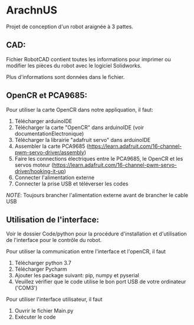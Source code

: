 # ArachnUS
Projet de conception d'un robot araignée à 3 pattes.


## CAD:
Fichier RobotCAD contient toutes les informations pour imprimer ou modifier les pièces du robot avec le logiciel Solidworks.

Plus d'informations sont données dans le fichier.

## OpenCR et PCA9685:
Pour utiliser la carte OpenCR dans notre appliquation, il faut:
1. Télécharger arduinoIDE
2. Télécharger la carte "OpenCR" dans arduinoIDE (voir documentationElectronique)
3. Télécharger la librairie "adafruit servo" dans arduinoIDE
4. Assembler la carte PCA9685 (https://learn.adafruit.com/16-channel-pwm-servo-driver/assembly)
5. Faire les connections électriques entre le PCA9685, le OpenCR et les servos moteur (https://learn.adafruit.com/16-channel-pwm-servo-driver/hooking-it-up)
6. Connecter l'alimentation externe
7. Connecter la prise USB et téléverser les codes

*NOTE*: Toujours brancher l'alimentation externe avant de brancher le cable USB

## Utilisation de l'interface:
Voir le dossier Code/python pour la procédure d'installation et d'utilisation de l'interface pour le contrôle du robot.

Pour utiliser la communication entre l'interface et l'openCR, il faut
1.  Télécharger python 3.7
2.  Télécharger Pycharm
3.  Ajouter les package suivant: pip, numpy et pyserial
4.  Veuillez vérifier que le code utilise le bon port USB de votre ordinateur ('COM3')

Pour utiliser l'interface utilisateur, il faut
1. Ouvrir le fichier Main.py
2. Exécuter le code




